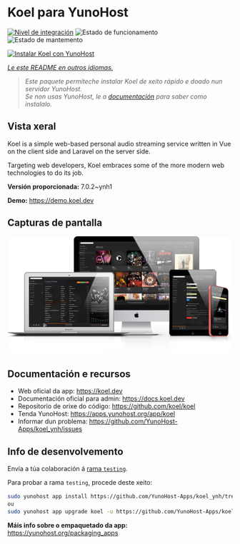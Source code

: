 <!--
NOTA: Este README foi creado automáticamente por <https://github.com/YunoHost/apps/tree/master/tools/readme_generator>
NON debe editarse manualmente.
-->

# Koel para YunoHost

[![Nivel de integración](https://dash.yunohost.org/integration/koel.svg)](https://ci-apps.yunohost.org/ci/apps/koel/) ![Estado de funcionamento](https://ci-apps.yunohost.org/ci/badges/koel.status.svg) ![Estado de mantemento](https://ci-apps.yunohost.org/ci/badges/koel.maintain.svg)

[![Instalar Koel con YunoHost](https://install-app.yunohost.org/install-with-yunohost.svg)](https://install-app.yunohost.org/?app=koel)

*[Le este README en outros idiomas.](./ALL_README.md)*

> *Este paquete permíteche instalar Koel de xeito rápido e doado nun servidor YunoHost.*  
> *Se non usas YunoHost, le a [documentación](https://yunohost.org/install) para saber como instalalo.*

## Vista xeral

Koel is a simple web-based personal audio streaming service written in Vue on the client side and Laravel on the server side.

Targeting web developers, Koel embraces some of the more modern web technologies to do its job.


**Versión proporcionada:** 7.0.2~ynh1

**Demo:** <https://demo.koel.dev>

## Capturas de pantalla

![Captura de pantalla de Koel](./doc/screenshots/showcase.png)

## Documentación e recursos

- Web oficial da app: <https://koel.dev>
- Documentación oficial para admin: <https://docs.koel.dev>
- Repositorio de orixe do código: <https://github.com/koel/koel>
- Tenda YunoHost: <https://apps.yunohost.org/app/koel>
- Informar dun problema: <https://github.com/YunoHost-Apps/koel_ynh/issues>

## Info de desenvolvemento

Envía a túa colaboración á [rama `testing`](https://github.com/YunoHost-Apps/koel_ynh/tree/testing).

Para probar a rama `testing`, procede deste xeito:

```bash
sudo yunohost app install https://github.com/YunoHost-Apps/koel_ynh/tree/testing --debug
ou
sudo yunohost app upgrade koel -u https://github.com/YunoHost-Apps/koel_ynh/tree/testing --debug
```

**Máis info sobre o empaquetado da app:** <https://yunohost.org/packaging_apps>
